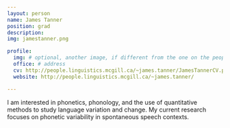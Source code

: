 ```yaml
---
layout: person
name: James Tanner
position: grad
description:
img: jamestanner.png

profile:
  img: # optional, another image, if different from the one on the people page
  office: # address
  cv: http://people.linguistics.mcgill.ca/~james.tanner/JamesTannerCV.pdf
  website: http://people.linguistics.mcgill.ca/~james.tanner/

---
```


I am interested in phonetics, phonology, and the use of quantitative methods to study language variation and change. My current research focuses on phonetic variability in spontaneous speech contexts.
